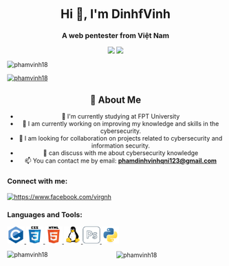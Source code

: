 <h1 align="center">Hi 👋, I'm DinhfVinh</h1>
<h3 align="center">A web pentester from Việt Nam</h3>
<div align="center">
  <img src="
</div>
<p align="center"> <img src ="![SecurityCatalystGIF](https://github.com/user-attachments/assets/90268ea6-6f3e-44a9-b4a3-6a7a8843b9b6)" /> </p>

<p align="left"> <img src="https://komarev.com/ghpvc/?username=phamvinh18&label=Profile%20views&color=0e75b6&style=flat" alt="phamvinh18" /> </p>

<p align="left"> <a href="https://github.com/ryo-ma/github-profile-trophy"><img src="https://github-profile-trophy.vercel.app/?username=phamvinh18" alt="phamvinh18" /></a> </p>

## 🤖 About Me

- 🔭 I'm currently studying at FPT University
- 🤝 I am currently working on improving my knowledge and skills in the cybersecurity.
- 🌱 I am looking for collaboration on projects related to cybersecurity and information security.
- 💬 can discuss with me about cybersecurity knowledge
- 📫 You can contact me by email: **phamdinhvinhqni123@gmail.com**

<h3 align="left">Connect with me:</h3>
<p align="left">
<a href="https://fb.com/https://www.facebook.com/virgnh" target="blank"><img align="center" src="https://raw.githubusercontent.com/rahuldkjain/github-profile-readme-generator/master/src/images/icons/Social/facebook.svg" alt="https://www.facebook.com/virgnh" height="30" width="40" /></a>
<a href="" /></a>
</p>

<h3 align="left">Languages and Tools:</h3>
<p align="left"> <a href="https://www.cprogramming.com/" target="_blank" rel="noreferrer"> <img src="https://raw.githubusercontent.com/devicons/devicon/master/icons/c/c-original.svg" alt="c" width="40" height="40"/> </a> <a href="https://www.w3schools.com/css/" target="_blank" rel="noreferrer"> <img src="https://raw.githubusercontent.com/devicons/devicon/master/icons/css3/css3-original-wordmark.svg" alt="css3" width="40" height="40"/> </a> <a href="https://www.w3.org/html/" target="_blank" rel="noreferrer"> <img src="https://raw.githubusercontent.com/devicons/devicon/master/icons/html5/html5-original-wordmark.svg" alt="html5" width="40" height="40"/> </a> <a href="https://www.linux.org/" target="_blank" rel="noreferrer"> <img src="https://raw.githubusercontent.com/devicons/devicon/master/icons/linux/linux-original.svg" alt="linux" width="40" height="40"/> </a> <a href="https://www.photoshop.com/en" target="_blank" rel="noreferrer"> <img src="https://raw.githubusercontent.com/devicons/devicon/master/icons/photoshop/photoshop-line.svg" alt="photoshop" width="40" height="40"/> </a> <a href="https://www.python.org" target="_blank" rel="noreferrer"> <img src="https://raw.githubusercontent.com/devicons/devicon/master/icons/python/python-original.svg" alt="python" width="40" height="40"/> </a> </p>


<p><img align="left" src="https://github-readme-stats.vercel.app/api/top-langs?username=phamvinh18&show_icons=true&locale=en&layout=compact" alt="phamvinh18" /></p>

<p>&nbsp;<img align="center" src="https://github-readme-stats.vercel.app/api?username=phamvinh18&show_icons=true&locale=en" alt="phamvinh18" /></p>
